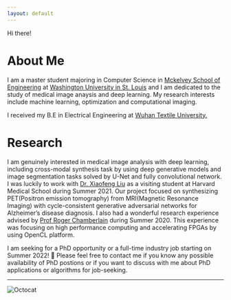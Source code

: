 ```yaml
---
layout: default
---
```



Hi there!



# About Me

I am a master student majoring in Computer Science in <a href="https://engineering.wustl.edu/index.html">Mckelvey School of Engineering</a> at <a href="https://wustl.edu/"> Washington University in St. Louis</a> and I am dedicated to the study of medical image anaysis and deep learning. My research interests include machine learning, optimization and computational imaging. 

I received my B.E in Electrical Engineering at <a href= "https://www.wtu.edu.cn/"> Wuhan Textile University. </a> 

# Research
I am genuinely interested in medical image analysis with deep learning, including cross-modal synthesis task by using deep generative models
and image segmentation tasks solved by U-Net and fully convolutional network. I was luckily to work with <a href="https://scholar.harvard.edu/xiaofeng"> Dr. Xiaofeng Liu</a> as a visiting student at Harvard Medical School during Summer 2021. Our project focused on synthesizing PET(Positron emission tomography) from MRI(Magnetic Resonance Imaging) with cycle-consistent generative adversarial networks for Alzheimer’s disease diagnosis. I also had a wonderful research experience advised by <a href="https://www.ccrc.wustl.edu/~roger/">Prof Roger Chamberlain</a> during Summer 2020. This experience was focusing on high performance computing and accelerating FPGAs by using OpenCL platform. 

I am seeking for a PhD opportunity or a full-time industry job starting on Summer 2022! 🎉
Please feel free to contact me if you know any possible availability of PhD postions or if you want to discuss with me about PhD applications or algorithms for job-seeking.


* * *

![Octocat](https://github.githubassets.com/images/icons/emoji/octocat.png)



